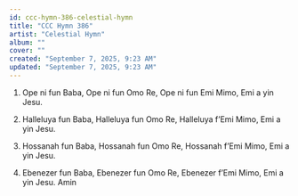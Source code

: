 ```yaml
---
id: ccc-hymn-386-celestial-hymn
title: "CCC Hymn 386"
artist: "Celestial Hymn"
album: ""
cover: ""
created: "September 7, 2025, 9:23 AM"
updated: "September 7, 2025, 9:23 AM"
---
```


1. Ope ni fun Baba,
Ope ni fun Omo Re,
Ope ni fun Emi Mimo,
Emi a yin Jesu.

2.	Halleluya fun Baba,
Halleluya fun Omo Re,
Halleluya f’Emi Mimo,
Emi a yin Jesu.

3.	Hossanah fun Baba,
Hossanah fun Omo Re,
Hossanah f’Emi Mimo,
Emi a yin Jesu. 

4.	Ebenezer fun Baba,
Ebenezer fun Omo Re,
Ebenezer f’Emi Mimo,
Emi a yin Jesu. Amin